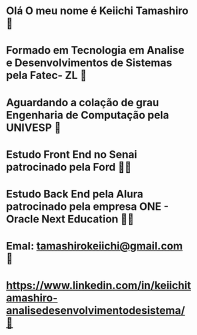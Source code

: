 # Olá O meu nome é Keiichi Tamashiro👋
# Formado em Tecnologia em Analise e Desenvolvimentos de Sistemas pela Fatec- ZL 👋
# Aguardando a colação de grau Engenharia de Computação pela UNIVESP 👋
# Estudo Front End no Senai patrocinado pela Ford 👋👋
# Estudo Back End pela Alura patrocinado pela empresa ONE - Oracle Next Education 👋👋
# Emal: tamashirokeiichi@gmail.com 👋
# https://www.linkedin.com/in/keiichitamashiro-analisedesenvolvimentodesistema/👋

                                         

<!--
**tamashiros/tamashiros** is a ✨ _special_ ✨ repository because its `README.md` (this file) appears on your GitHub profile.

Here are some ideas to get you started:

- 🔭 I’m currently working on ...
- 🌱 I’m currently learning ...
- 👯 I’m looking to collaborate on ...
- 🤔 I’m looking for help with ...
- 💬 Ask me about ...
- 📫 How to reach me: ...
- 😄 Pronouns: ...
- ⚡ Fun fact: ...
-->
